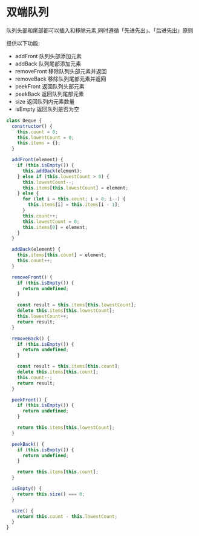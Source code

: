 # 双端队列

队列头部和尾部都可以插入和移除元素,同时遵循「先进先出」、「后进先出」原则

提供以下功能:

- addFront 队列头部添加元素
- addBack 队列尾部添加元素
- removeFront 移除队列头部元素并返回
- removeBack 移除队列尾部元素并返回
- peekFront 返回队列头部元素
- peekBack 返回队列尾部元素
- size 返回队列内元素数量
- isEmpty 返回队列是否为空

```js
class Deque {
  constructor() {
    this.count = 0;
    this.lowestCount = 0;
    this.items = {};
  }

  addFront(element) {
    if (this.isEmpty()) {
      this.addBack(element);
    } else if (this.lowestCount > 0) {
      this.lowestCount--;
      this.items[this.lowestCount] = element;
    } else {
      for (let i = this.count; i > 0; i--) {
        this.items[i] = this.items[i - 1];
      }
      this.count++;
      this.lowestCount = 0;
      this.items[0] = element;
    }
  }

  addBack(element) {
    this.items[this.count] = element;
    this.count++;
  }

  removeFront() {
    if (this.isEmpty()) {
      return undefined;
    }

    const result = this.items[this.lowestCount];
    delete this.items[this.lowestCount];
    this.lowestCount++;
    return result;
  }

  removeBack() {
    if (this.isEmpty()) {
      return undefined;
    }

    const result = this.items[this.count];
    delete this.items[this.count];
    this.count--;
    return result;
  }

  peekFront() {
    if (this.isEmpty()) {
      return undefined;
    }

    return this.items[this.lowestCount];
  }

  peekBack() {
    if (this.isEmpty()) {
      return undefined;
    }

    return this.items[this.count];
  }

  isEmpty() {
    return this.size() === 0;
  }

  size() {
    return this.count - this.lowestCount;
  }
}
```

